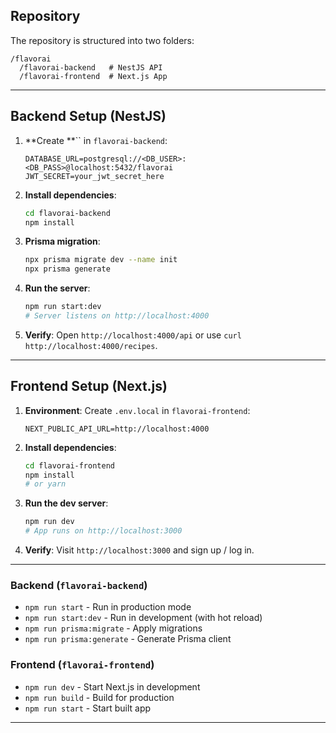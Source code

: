 

## Repository



The repository is structured into two folders:

```
/flavorai
  /flavorai-backend   # NestJS API
  /flavorai-frontend  # Next.js App
```

---

## Backend Setup (NestJS)

1. **Create **`` in `flavorai-backend`:

   ```env
   DATABASE_URL=postgresql://<DB_USER>:<DB_PASS>@localhost:5432/flavorai
   JWT_SECRET=your_jwt_secret_here
   ```

2. **Install dependencies**:

   ```bash
   cd flavorai-backend
   npm install
   ```

3. **Prisma migration**:

   ```bash
   npx prisma migrate dev --name init
   npx prisma generate
   ```

4. **Run the server**:

   ```bash
   npm run start:dev
   # Server listens on http://localhost:4000
   ```

5. **Verify**: Open `http://localhost:4000/api` or use `curl http://localhost:4000/recipes`.

---

## Frontend Setup (Next.js)

1. **Environment**: Create `.env.local` in `flavorai-frontend`:

   ```env
   NEXT_PUBLIC_API_URL=http://localhost:4000
   ```

2. **Install dependencies**:

   ```bash
   cd flavorai-frontend
   npm install
   # or yarn
   ```

3. **Run the dev server**:

   ```bash
   npm run dev
   # App runs on http://localhost:3000
   ```

4. **Verify**: Visit `http://localhost:3000` and sign up / log in.

---


### Backend (`flavorai-backend`)

- `npm run start` - Run in production mode
- `npm run start:dev` - Run in development (with hot reload)
- `npm run prisma:migrate` - Apply migrations
- `npm run prisma:generate` - Generate Prisma client

### Frontend (`flavorai-frontend`)

- `npm run dev` - Start Next.js in development
- `npm run build` - Build for production
- `npm run start` - Start built app

---


